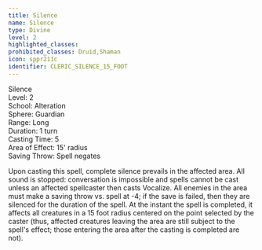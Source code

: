 ```yaml
---
title: Silence
name: Silence
type: Divine
level: 2
highlighted_classes: 
prohibited_classes: Druid,Shaman
icon: sppr211c
identifier: CLERIC_SILENCE_15_FOOT
---
```

Silence  
Level: 2  
School: Alteration  
Sphere: Guardian  
Range: Long  
Duration: 1 turn  
Casting Time: 5  
Area of Effect: 15' radius  
Saving Throw: Spell negates  
  
Upon casting this spell, complete silence prevails in the affected area. All sound is stopped: conversation is impossible and spells cannot be cast unless an affected spellcaster then casts Vocalize. All enemies in the area must make a saving throw vs. spell at -4; if the save is failed, then they are silenced for the duration of the spell. At the instant the spell is completed, it affects all creatures in a 15 foot radius centered on the point selected by the caster (thus, affected creatures leaving the area are still subject to the spell's effect; those entering the area after the casting is completed are not).  
